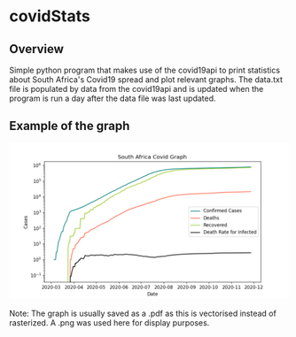# covidStats

## Overview
Simple python program that makes use of the covid19api to print statistics about South Africa's Covid19 spread and plot relevant graphs.
The data.txt file is populated by data from the covid19api and is updated when the program is run a day after the data file was last updated.

## Example of the graph
![](Example.png)

Note: The graph is usually saved as a .pdf as this is vectorised instead of rasterized. A .png was used here for display purposes.
